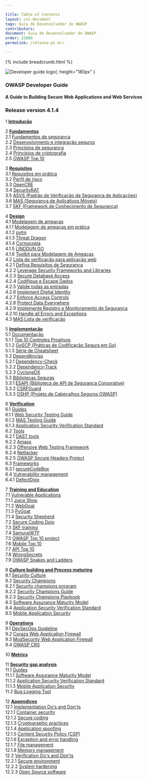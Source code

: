 ```yaml
---

title: Table of Contents
layout: col-document
tags: Guia do Desenvolvedor do OWASP
contributors:
document: Guia do Desenvolvedor do OWASP
order: 22000
permalink: /release-pt-br/

---
```


{% include breadcrumb.html %}

![Developer guide logo](../assets/images/dg_logo.png "OWASP Developer Guide"){: height="180px" }

### OWASP Developer Guide

#### A Guide to Building Secure Web Applications and Web Services

### Release version 4.1.4

1 **[Introdução](03-introduction.md)**

2 **[Fundamentos](04-foundations/toc.md)**  
2.1 [Fundamentos de segurança](04-foundations/01-security-fundamentals.md)  
2.2 [Desenvolvimento e integração seguros](04-foundations/02-secure-development.md)  
2.3 [Princípios de segurança](04-foundations/03-security-principles.md)  
2.4 [Princípios de criptografia](04-foundations/04-crypto-principles.md)  
2.5 [OWASP Top 10](04-foundations/05-top-ten.md)  

3 **[Requisitos](05-requirements/toc.md)**  
3.1 [Requisitos em prática](05-requirements/01-requirements.md)  
3.2 [Perfil de risco](05-requirements/02-risk.md)  
3.3 [OpenCRE](05-requirements/03-opencre.md)  
3.4 [SecurityRAT](05-requirements/04-security-rat.md)  
3.5 [ASVS (Padrão de Verificação de Segurança de Aplicações)](05-requirements/05-asvs.md)  
3.6 [MAS (Segurança de Aplicativos Móveis)](05-requirements/06-mas.md)  
3.7 [SKF (Framework de Conhecimento de Segurança)](05-requirements/07-skf.md)  

4 **[Design](06-design/toc.md)**  
4.1 [Modelagem de ameaças](06-design/01-threat-modeling/toc.md)  
4.1.1 [Modelagem de ameaças em prática](06-design/01-threat-modeling/01-threat-modeling.md)  
4.1.2 [pytm](06-design/01-threat-modeling/02-pytm.md)  
4.1.3 [Threat Dragon](06-design/01-threat-modeling/03-threat-dragon.md)  
4.1.4 [Cornucopia](06-design/01-threat-modeling/04-cornucopia.md)  
4.1.5 [LINDDUN GO](06-design/01-threat-modeling/05-linddun-go.md)  
4.1.6 [Toolkit para Modelagem de Ameaças](06-design/01-threat-modeling/06-toolkit.md)  
4.2 [Lista de verificação para aplicação web](06-design/02-web-app-checklist/toc.md)  
4.2.1 [Defina Requisitos de Segurança](06-design/02-web-app-checklist/01-define-security-requirements.md)  
4.2.2 [Leverage Security Frameworks and Libraries](06-design/02-web-app-checklist/02-frameworks-libraries.md)  
4.2.3 [Secure Database Access](06-design/02-web-app-checklist/03-secure-database-access.md)  
4.2.4 [Codifique e Escape Dados](06-design/02-web-app-checklist/04-encode-escape-data.md)  
4.2.5 [Valide todas as entradas](06-design/02-web-app-checklist/05-validate-inputs.md)  
4.2.6 [Implement Digital Identity](06-design/02-web-app-checklist/06-digital-identity.md)  
4.2.7 [Enforce Access Controls](06-design/02-web-app-checklist/07-access-controls.md)  
4.2.8 [Protect Data Everywhere](06-design/02-web-app-checklist/08-protect-data.md)  
4.2.9 [Implemente Registro e Monitoramento de Segurança](06-design/02-web-app-checklist/09-logging-monitoring.md)  
4.2.10 [Handle all Errors and Exceptions](06-design/02-web-app-checklist/10-handle-errors-exceptions.md)  
4.3 [MAS Lista de verificação](06-design/03-mas-checklist.md)  

5 **[Implementação](07-implementation/toc.md)**  
5.1 [Documentação](07-implementation/01-documentation/toc.md)  
5.1.1 [Top 10 Controles Proativos](07-implementation/01-documentation/01-proactive-controls.md)  
5.1.2 [GoSCP (Práticas de Codificação Segura em Go)](07-implementation/01-documentation/02-go-scp.md)  
5.1.3 [Série de Cheatsheet](07-implementation/01-documentation/03-cheatsheets.md)  
5.2 [Dependências](07-implementation/02-dependencies/toc.md)  
5.2.1 [Dependency-Check](07-implementation/02-dependencies/01-dependency-check.md)  
5.2.2 [Dependency-Track](07-implementation/02-dependencies/02-dependency-track.md)  
5.2.3 [CycloneDX](07-implementation/02-dependencies/03-cyclonedx.md)  
5.3 [Bibliotecas Seguras](07-implementation/03-secure-libraries/toc.md)  
5.3.1 [ESAPI (Biblioteca de API de Segurança Corporative)](07-implementation/03-secure-libraries/01-esapi.md)  
5.3.2 [CSRFGuard](07-implementation/03-secure-libraries/02-csrf-guard.md)  
5.3.3 [OSHP (Projeto de Cabeçalhos Seguros OWASP)](07-implementation/03-secure-libraries/03-secure-headers.md)  

6 **[Verification](08-verification/toc.md)**  
6.1 [Guides](08-verification/01-guides/toc.md)  
6.1.1 [Web Security Testing Guide](08-verification/01-guides/01-wstg.md)  
6.1.2 [MAS Testing Guide](08-verification/01-guides/02-mastg.md)  
6.1.3 [Application Security Verification Standard](08-verification/01-guides/03-asvs.md)  
6.2 [Tools](08-verification/02-tools/toc.md)  
6.2.1 [DAST tools](08-verification/02-tools/01-dast.md)  
6.2.2 [Amass](08-verification/02-tools/02-amass.md)  
6.2.3 [Offensive Web Testing Framework](08-verification/02-tools/03-owtf.md)  
6.2.4 [Nettacker](08-verification/02-tools/04-nettacker.md)  
6.2.5 [OWASP Secure Headers Project](08-verification/02-tools/05-secure-headers.md)  
6.3 [Frameworks](08-verification/03-frameworks/toc.md)  
6.3.1 [secureCodeBox](08-verification/03-frameworks/01-secure-codebox.md)  
6.4 [Vulnerability management](08-verification/04-vulnerability-management/toc.md)  
6.4.1 [DefectDojo](08-verification/04-vulnerability-management/01-defectdojo.md)  

7 **[Training and Education](09-training-education/toc.md)**  
7.1 [Vulnerable Applications](09-training-education/01-vulnerable-apps/toc.md)  
7.1.1 [Juice Shop](09-training-education/01-vulnerable-apps/01-juice-shop.md)  
7.1.2 [WebGoat](09-training-education/01-vulnerable-apps/02-webgoat.md)  
7.1.3 [PyGoat](09-training-education/01-vulnerable-apps/03-pygoat.md)  
7.1.4 [Security Shepherd](09-training-education/01-vulnerable-apps/04-security-shepherd.md)  
7.2 [Secure Coding Dojo](09-training-education/02-secure-coding-dojo.md)  
7.3 [SKF training](09-training-education/03-skf.md)  
7.4 [SamuraiWTF](09-training-education/04-samurai-wtf.md)  
7.5 [OWASP Top 10 project](09-training-education/05-top-ten.md)  
7.6 [Mobile Top 10](09-training-education/06-mobile-top-ten.md)  
7.7 [API Top 10](09-training-education/07-api-top-ten.md)  
7.8 [WrongSecrets](09-training-education/08-wrongsecrets.md)  
7.9 [OWASP Snakes and Ladders](09-training-education/09-snakes-ladders.md)  

8 **[Culture building and Process maturing](10-culture-process/toc.md)**  
8.1 [Security Culture](10-culture-process/01-security-culture.md)  
8.2 [Security Champions](10-culture-process/02-security-champions/toc.md)  
8.2.1 [Security champions program](10-culture-process/02-security-champions/01-security-champions-program.md)  
8.2.2 [Security Champions Guide](10-culture-process/02-security-champions/02-security-champions-guide.md)  
8.2.3 [Security Champions Playbook](10-culture-process/02-security-champions/03-security-champions-playbook.md)  
8.3 [Software Assurance Maturity Model](10-culture-process/03-samm.md)  
8.4 [Application Security Verification Standard](10-culture-process/04-asvs.md)  
8.5 [Mobile Application Security](10-culture-process/05-mas.md)  

9 **[Operations](11-operations/toc.md)**  
9.1 [DevSecOps Guideline](11-operations/01-devsecops.md)  
9.2 [Coraza Web Application Firewall](11-operations/02-coraza.md)  
9.3 [ModSecurity Web Application Firewall](11-operations/03-modsecurity.md)  
9.4 [OWASP CRS](11-operations/04-crs.md)  

10 **[Metrics](12-metrics/toc.md)**  

11 **[Security gap analysis](13-security-gap-analysis/01-guides/toc.md)**  
11.1 [Guides](13-security-gap-analysis/01-guides/toc.md)  
11.1.1 [Software Assurance Maturity Model](13-security-gap-analysis/01-guides/01-samm.md)  
11.1.2 [Application Security Verification Standard](13-security-gap-analysis/01-guides/02-asvs.md)  
11.1.3 [Mobile Application Security](13-security-gap-analysis/01-guides/03-mas.md)  
11.2 [Bug Logging Tool](13-security-gap-analysis/02-blt.md)  

12 **[Appendices](14-appendices/toc.md)**  
12.1 [Implementation Do's and Don'ts](14-appendices/01-implementation-dos-donts/toc.md)  
12.1.1 [Container security](14-appendices/01-implementation-dos-donts/01-container-security.md)  
12.1.2 [Secure coding](14-appendices/01-implementation-dos-donts/02-secure-coding.md)  
12.1.3 [Cryptographic practices](14-appendices/01-implementation-dos-donts/03-cryptographic-practices.md)  
12.1.4 [Application spoofing](14-appendices/01-implementation-dos-donts/04-application-spoofing.md)  
12.1.5 [Content Security Policy (CSP)](14-appendices/01-implementation-dos-donts/05-content-security-policy.md)  
12.1.6 [Exception and error handling](14-appendices/01-implementation-dos-donts/06-exception-error-handling.md)  
12.1.7 [File management](14-appendices/01-implementation-dos-donts/07-file-management.md)  
12.1.8 [Memory management](14-appendices/01-implementation-dos-donts/08-memory-management.md)  
12.2 [Verification Do's and Don'ts](14-appendices/02-verification-dos-donts/toc.md)  
12.2.1 [Secure environment](14-appendices/02-verification-dos-donts/01-secure-environment.md)  
12.2.2 [System hardening](14-appendices/02-verification-dos-donts/02-system-hardening.md)  
12.2.3 [Open Source software](14-appendices/02-verification-dos-donts/03-open-source-software.md)  
